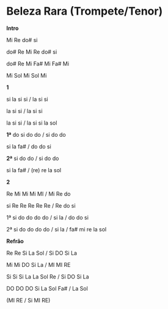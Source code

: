 # **Beleza Rara (Trompete/Tenor)**

**Intro**

Mi Re do# si

do# Re Mi Re do# si

do# Re Mi Fa# Mi Fa# Mi

Mi Sol Mi Sol Mi

**1**

si la si si / la si si

la si si / la si si

la si si / la si si la sol

**1ª** do si do do / si do do

si la fa# / do do si

**2ª** si do do / si do do

si la fa# / (re) re la sol

**2**

Re Mi Mi Mi MI / Mi Re do

si Re Re Re Re Re / Re do si

1ª si do do do do / si la / do do si

2ª si do do do do / si la / fa# mi re la sol

**Refrão**

Re Re Si La Sol / Si DO Si La

Mi Mi DO Si La / MI MI RE

Si Si Si La La Sol Re / Si DO Si La

DO DO DO Si La Sol Fa# / La Sol

(MI RE / Si MI RE)